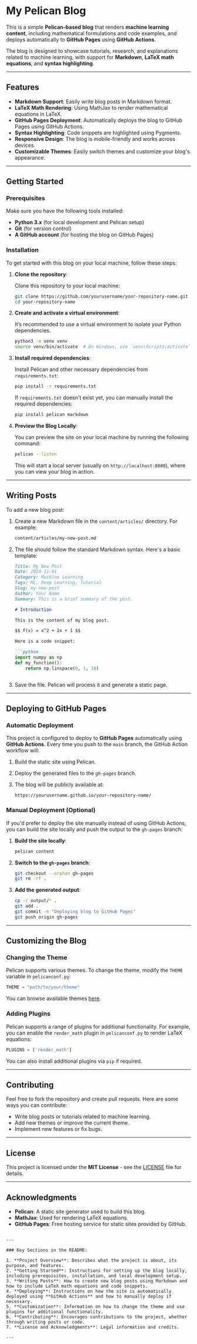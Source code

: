 # My Pelican Blog

This is a simple **Pelican-based blog** that renders **machine learning content**, including mathematical formulations and code examples, and deploys automatically to **GitHub Pages** using **GitHub Actions**.

The blog is designed to showcase tutorials, research, and explanations related to machine learning, with support for **Markdown**, **LaTeX math equations**, and **syntax highlighting**.

---

## Features

- **Markdown Support**: Easily write blog posts in Markdown format.
- **LaTeX Math Rendering**: Using MathJax to render mathematical equations in LaTeX.
- **GitHub Pages Deployment**: Automatically deploys the blog to GitHub Pages using GitHub Actions.
- **Syntax Highlighting**: Code snippets are highlighted using Pygments.
- **Responsive Design**: The blog is mobile-friendly and works across devices.
- **Customizable Themes**: Easily switch themes and customize your blog's appearance.

---

## Getting Started

### Prerequisites

Make sure you have the following tools installed:

- **Python 3.x** (for local development and Pelican setup)
- **Git** (for version control)
- **A GitHub account** (for hosting the blog on GitHub Pages)

### Installation

To get started with this blog on your local machine, follow these steps:

1. **Clone the repository**:

   Clone this repository to your local machine:

   ```bash
   git clone https://github.com/yourusername/your-repository-name.git
   cd your-repository-name
   ```

2. **Create and activate a virtual environment**:

   It’s recommended to use a virtual environment to isolate your Python dependencies.

   ```bash
   python3 -m venv venv
   source venv/bin/activate  # On Windows, use `venv\Scripts\activate`
   ```

3. **Install required dependencies**:

   Install Pelican and other necessary dependencies from `requirements.txt`:

   ```bash
   pip install -r requirements.txt
   ```

   If `requirements.txt` doesn't exist yet, you can manually install the required dependencies:

   ```bash
   pip install pelican markdown
   ```

4. **Preview the Blog Locally**:

   You can preview the site on your local machine by running the following command:

   ```bash
   pelican --listen
   ```

   This will start a local server (usually on `http://localhost:8000`), where you can view your blog in action.

---

## Writing Posts

To add a new blog post:

1. Create a new Markdown file in the `content/articles/` directory. For example:

   ```bash
   content/articles/my-new-post.md
   ```

2. The file should follow the standard Markdown syntax. Here's a basic template:

   ```markdown
   Title: My New Post
   Date: 2024-11-01
   Category: Machine Learning
   Tags: ML, Deep Learning, Tutorial
   Slug: my-new-post
   Author: Your Name
   Summary: This is a brief summary of the post.

   # Introduction

   This is the content of my blog post.

   $$ f(x) = x^2 + 2x + 1 $$

   Here is a code snippet:

   ```python
   import numpy as np
   def my_function():
       return np.linspace(0, 1, 10)
   ```

   ```

3. Save the file. Pelican will process it and generate a static page.

---

## Deploying to GitHub Pages

### Automatic Deployment

This project is configured to deploy to **GitHub Pages** automatically using **GitHub Actions**. Every time you push to the `main` branch, the GitHub Action workflow will:

1. Build the static site using Pelican.
2. Deploy the generated files to the `gh-pages` branch.
3. The blog will be publicly available at:

   ```
   https://yourusername.github.io/your-repository-name/
   ```

### Manual Deployment (Optional)

If you'd prefer to deploy the site manually instead of using GitHub Actions, you can build the site locally and push the output to the `gh-pages` branch:

1. **Build the site locally**:

   ```bash
   pelican content
   ```

2. **Switch to the `gh-pages` branch**:

   ```bash
   git checkout --orphan gh-pages
   git rm -rf .
   ```

3. **Add the generated output**:

   ```bash
   cp -r output/* .
   git add .
   git commit -m "Deploying blog to GitHub Pages"
   git push origin gh-pages
   ```

---

## Customizing the Blog

### Changing the Theme

Pelican supports various themes. To change the theme, modify the `THEME` variable in `pelicanconf.py`:

```python
THEME = "path/to/your/theme"
```

You can browse available themes [here](https://github.com/getpelican/pelican-themes).

### Adding Plugins

Pelican supports a range of plugins for additional functionality. For example, you can enable the `render_math` plugin in `pelicanconf.py` to render LaTeX equations:

```python
PLUGINS = ['render_math']
```

You can also install additional plugins via `pip` if required.

---

## Contributing

Feel free to fork the repository and create pull requests. Here are some ways you can contribute:

- Write blog posts or tutorials related to machine learning.
- Add new themes or improve the current theme.
- Implement new features or fix bugs.

---

## License

This project is licensed under the **MIT License** - see the [LICENSE](LICENSE) file for details.

---

## Acknowledgments

- **Pelican**: A static site generator used to build this blog.
- **MathJax**: Used for rendering LaTeX equations.
- **GitHub Pages**: Free hosting service for static sites provided by GitHub.
```

---

### Key Sections in the README:

1. **Project Overview**: Describes what the project is about, its purpose, and features.
2. **Getting Started**: Instructions for setting up the blog locally, including prerequisites, installation, and local development setup.
3. **Writing Posts**: How to create new blog posts using Markdown and how to include LaTeX math equations and code snippets.
4. **Deploying**: Instructions on how the site is automatically deployed using **GitHub Actions** and how to manually deploy if necessary.
5. **Customization**: Information on how to change the theme and use plugins for additional functionality.
6. **Contributing**: Encourages contributions to the project, whether through writing posts or code.
7. **License and Acknowledgments**: Legal information and credits.

---

